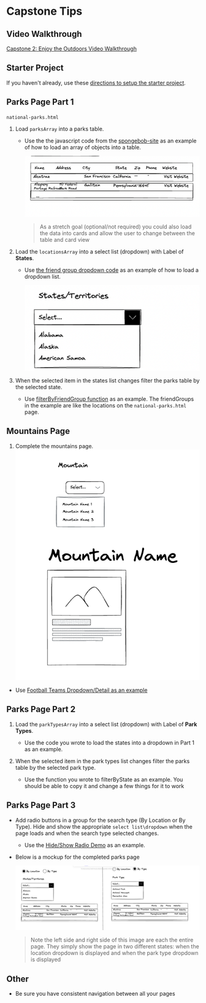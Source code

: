 # Capstone Tips

## Video Walkthrough

<a href="https://youtu.be/g7GforwZfKU" target="_blank">Capstone 2: Enjoy the Outdoors Video Walkthrough</a>

## Starter Project

If you haven't already, use these [directions to setup the starter project](./starter-project-setup.md).

## Parks Page Part 1

`national-parks.html`

1. Load `parksArray` into a parks table.

   - Use the the javascript code from the [spongebob-site](../demos/spongebob-site/scripts/main.js) as an example of how to load an array of objects into a table.

     ![Parks Table](image.png)

     > As a stretch goal (optional/not required) you could also load the data into cards and allow the user to change between the table and card view

1. Load the `locationsArray` into a select list (dropdown) with Label of **States**.

   - Use [the friend group dropdown code](../demos/spongebob-site/scripts/main.js#L122) as an example of how to load a dropdown list.

     ![State Drop](image-1.png)

1. When the selected item in the states list changes filter the parks table by the selected state.

   - Use [filterByFriendGroup function](../demos/spongebob-site/scripts/main.js#L160) as an example. The friendGroups in the example are like the locations on the `national-parks.html` page.

## Mountains Page

1. Complete the mountains page.
   ![Alt text](image-2.png)

- Use [Football Teams Dropdown/Detail as an example](../exercises/football/index.html)

## Parks Page Part 2

1. Load the `parkTypesArray` into a select list (dropdown) with Label of **Park Types**.

   - Use the code you wrote to load the states into a dropdown in Part 1 as an example.

2. When the selected item in the park types list changes filter the parks table by the selected park type.

   - Use the function you wrote to filterByState as an example. You should be able to copy it and change a few things for it to work

## Parks Page Part 3

- Add radio buttons in a group for the search type (By Location or By Type). Hide and show the appropriate `select list\dropdown` when the page loads and when the search type selected changes.

  - Use the [Hide/Show Radio Demo](../demos/hide-show-radio.html) as an example.

- Below is a mockup for the completed parks page

  ![Parks Page](image-3.png)

  > Note the left side and right side of this image are each the entire page. They simply show the page in two different states: when the location dropdown is displayed and when the park type dropdown is displayed

## Other

- Be sure you have consistent navigation between all your pages
